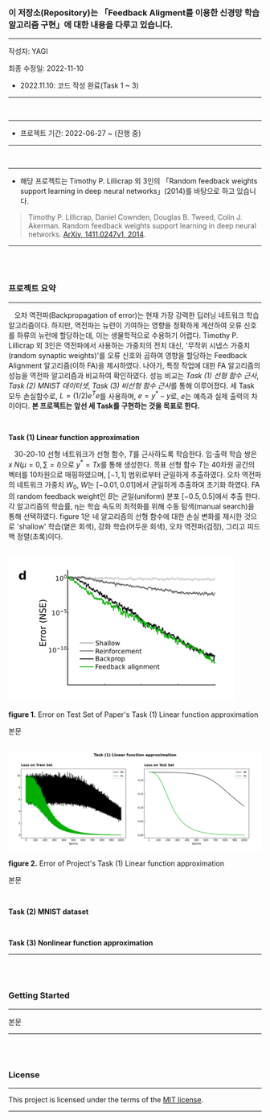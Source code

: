 ### 이 저장소(Repository)는 「Feedback Aligment를 이용한 신경망 학습 알고리즘 구현」에 대한 내용을 다루고 있습니다.

***
작성자: YAGI<br>

최종 수정일: 2022-11-10
+ 2022.11.10: 코드 작성 완료(Task 1 ~ 3)
***
<br>

***
+ 프로젝트 기간: 2022-06-27 ~ (진행 중)

***
<br>

***
+ 해당 프로젝트는 Timothy P. Lillicrap 외 3인의 「Random feedback weights support learning in deep neural networks」(2014)를 바탕으로 하고 있습니다.

> Timothy P. Lillicrap, Daniel Cownden, Douglas B. Tweed, Colin J. Akerman. Random feedback weights support learning in deep neural networks. [ArXiv, 1411.0247v1, 2014](https://arxiv.org/abs/1411.0247).
***
<br><br>

### 프로젝트 요약
***
&nbsp;&nbsp;
오차 역전파(Backpropagation of error)는 현재 가장 강력한 딥러닝 네트워크 학습 알고리즘이다. 하지만, 역전파는 뉴런이 기여하는 영향을 정확하게 계산하여 오류 신호를 하류의 뉴런에 할당하는데, 이는 생물학적으로 수용하기 어렵다. Timothy P. Lillicrap 외 3인은 역전파에서 사용하는 가중치의 전치 대신, '무작위 시냅스 가중치(random synaptic weights)'를 오류 신호와 곱하여 영향을 할당하는 Feedback Alignment 알고리즘(이하 FA)을 제시하였다. 나아가, 특정 작업에 대한 FA 알고리즘의 성능을 역전파 알고리즘과 비교하여 확인하였다. 성능 비교는 
*Task (1) 선형 함수 근사*, *Task (2) MNIST 데이터셋*, *Task (3) 비선형 함수 근사*를 통해 이루어졌다. 세 Task 모두 손실함수로, $L = (1/2)e^Te$를 사용하며, $e = y^* - y$로, $e$는 예측과 실제 출력의 차이이다. **본 프로젝트는 앞선 세 Task를 구현하는 것을 목표로 한다.**

<br>

**Task (1) Linear function approximation**

&nbsp;&nbsp;
30-20-10 선형 네트워크가 선형 함수, $T$를 근사하도록 학습한다. 입·출력 학습 쌍은 $x ~ N(μ=0, ∑=I)$으로 $y^* = Tx$를 통해 생성한다. 목표 선형 함수 $T$는 40차원 공간의 벡터를 10차원으로 매핑하였으며, $[-1, 1]$ 범위로부터 균일하게 추출하였다. 오차 역전파의 네트워크 가중치 $W_0$, $W$는 $[-0.01, 0.01]$에서 균일하게 추출하여 초기화 하였다. FA의 random feedback weight인 $B$는 균일(uniform) 분포 $[-0.5, 0.5]$에서 추출 한다. 각 알고리즘의 학습률, η는 학습 속도의 최적화를 위해 수동 탐색(manual search)을 통해 선택하였다. figure 1은 네 알고리즘의 선형 함수에 대한 손실 변화를 제시한 것으로 'shallow' 학습(옅은 회색), 강화 학습(어두운 회색), 오차 역전파(검정), 그리고 피드백 정렬(초록)이다.

<br><img src='./README_Figures/figure1_d.png' width='450'>

**figure 1.** Error on Test Set of Paper's Task (1) Linear function approximation

본문

<br><img src='./README_Figures/task1_linearFunction.png' width='900'>

**figure 2.** Error of Project's Task (1) Linear function approximation

본문

<br>

**Task (2) MNIST dataset**

<br>

**Task (3) Nonlinear function approximation**
***

<br><br>

### Getting Started
***
본문
***

<br><br>

### License
***
This project is licensed under the terms of the [MIT license](https://github.com/YAGI0423/feedback_alignment/blob/main/LICENSE).
***